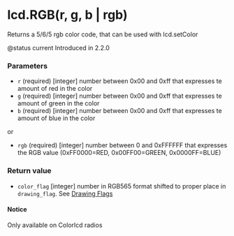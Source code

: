 # lcd.RGB(r, g, b | rgb)

Returns a 5/6/5 rgb color code, that can be used with lcd.setColor

@status current Introduced in 2.2.0

### Parameters

* `r` (required) \[integer] number between 0x00 and 0xff that expresses te amount of red in the color
* `g` (required) \[integer] number between 0x00 and 0xff that expresses te amount of green in the color
* `b` (required) \[integer]  number between 0x00 and 0xff that expresses te amount of blue in the color

or

* `rgb` (required) \[integer]  number between 0 and 0xFFFFFF that expresses the RGB value (0xFF0000=RED, 0x00FF00=GREEN, 0x0000FF=BLUE)

### Return value

* `color_flag` \[integer] number in RGB565 format shifted to proper place in `drawing_flag`.   See [Drawing Flags](../../lua-api-programming/drawing-flags-and-colors.md)

#### Notice

Only available on Colorlcd radios
